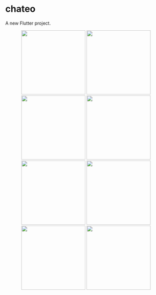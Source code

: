 # chateo

A new Flutter project.

<div align="center">
  <img src="https://github.com/user-attachments/assets/079fd5fa-52b8-4893-a9c8-1d9274e98390" width="200" />
  <img src="https://github.com/user-attachments/assets/784e2e09-6b01-4adb-91a6-a93264737dd5" width="200" />
  <img src="https://github.com/user-attachments/assets/f1440387-3d29-4730-b310-b262ea8c4887" width="200" />
  <img src="https://github.com/user-attachments/assets/fd7348d2-c3e7-4f8c-8435-e21583f605f6" width="200" />
  <img src="https://github.com/user-attachments/assets/7bb36c8a-e160-4c50-a8c5-65838cbf4127" width="200" />
  <img src="https://github.com/user-attachments/assets/a349b320-5f85-4906-91e9-a0ca9a6b6b3b" width="200" />
  <img src="https://github.com/user-attachments/assets/6e71989c-b8d0-4ed3-aa50-af65b9481dc5" width="200" />
  <img src="https://github.com/user-attachments/assets/eecd33ba-7a96-4cc3-ab1c-27634959864b" width="200" />
</div>
